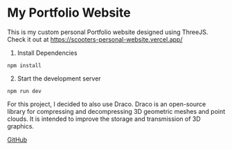 # My Portfolio Website

This is my custom personal Portfolio website designed using ThreeJS. Check it out at https://scooters-personal-website.vercel.app/



1. Install Dependencies

`npm install`

2. Start the development server

`npm run dev`



For this project, I decided to also use Draco. Draco is an open-source library for compressing and decompressing 3D geometric meshes and point clouds. It is intended to improve the storage and transmission of 3D graphics.

[GitHub](https://github.com/google/draco)
